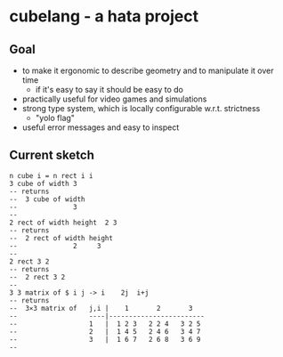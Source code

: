 # cubelang - a hata project
## Goal
- to make it ergonomic to describe geometry and to manipulate it over time
  * if it's easy to say it should be easy to do
- practically useful for video games and simulations
- strong type system, which is locally configurable w.r.t. strictness
  * "yolo flag"
- useful error messages and easy to inspect

## Current sketch

```cubelang
n cube i = n rect i i
3 cube of width	3
-- returns
--  3 cube of width
--              3
--
2 rect of width height	2 3
-- returns
--  2 rect of width	height
--              2  	  3
--
2 rect 3 2
-- returns
--  2 rect 3 2
--
3 3 matrix of $ i j -> i	2j	i+j
-- returns
--  3⨯3 matrix of   j,i |    1       2       3
--                  ----|------------------------
--                  1   |  1 2 3   2 2 4   3 2 5
--                  2   |  1 4 5   2 4 6   3 4 7
--                  3   |  1 6 7   2 6 8   3 6 9
--
```
